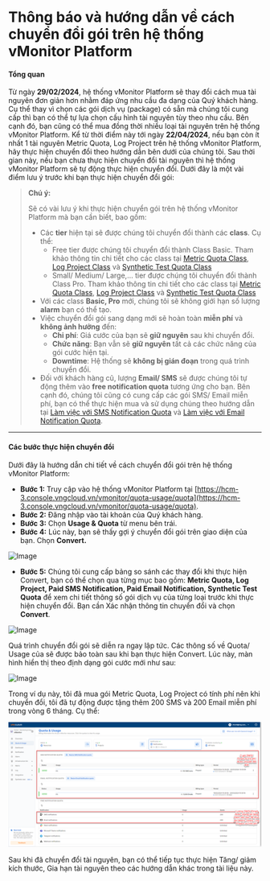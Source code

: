 # Thông báo và hướng dẫn về cách chuyển đổi gói trên hệ thống vMonitor Platform

#### Tổng quan 

Từ ngày **29/02/2024**, hệ thống vMonitor Platform sẽ thay đổi cách mua tài nguyên đơn giản hơn nhằm đáp ứng nhu cầu đa dạng của Quý khách hàng. Cụ thể thay vì chọn các gói dịch vụ (package) có sẵn mà chúng tôi cung cấp thì bạn có thể tự lựa chọn cấu hình tài nguyên tùy theo nhu cầu. Bên cạnh đó, bạn cũng có thể mua đồng thời nhiều loại tài nguyên trên hệ thống vMonitor Platform. Kể từ thời điểm này tới ngày **22/04/2024**, nếu bạn còn ít nhất 1 tài nguyên Metric Quota, Log Project trên hệ thống vMonitor Platform, hãy thực hiện chuyển đổi theo hướng dẫn bên dưới của chúng tôi. Sau thời gian này, nếu bạn chưa thực hiện chuyển đổi tài nguyên thì hệ thống vMonitor Platform sẽ tự động thực hiện chuyển đổi. Dưới đây là một vài điểm lưu ý trước khi bạn thực hiện chuyển đổi gói:

> **Chú ý:** 
>
> Sẽ có vài lưu ý khi thực hiện chuyển gói trên hệ thống vMonitor Platform mà bạn cần biết, bao gồm: 
>
> * Các **tier** hiện tại sẽ được chúng tôi chuyển đổi thành các **class**. Cụ thể:
>   * Free tier được chúng tôi chuyển đổi thành Class Basic. Tham khảo thông tin chi tiết cho các class tại [Metric Quota Class](https://docs.vngcloud.vn/vng-cloud-document/vn/vmonitor-platform/vmonitor-platform-la-gi/vmonitor-platform-metric-la-gi/metric-quota-class), [Log Project Class](https://docs.vngcloud.vn/vng-cloud-document/vn/vmonitor-platform/vmonitor-platform-la-gi/vmonitor-platform-log-la-gi/log-project-class) và [Synthetic Test Quota Class](https://docs.vngcloud.vn/vng-cloud-document/vn/vmonitor-platform/vmonitor-platform-la-gi/vmonitor-platform-synthetic-la-gi/synthetic-test-quota-class)
>   * Small/ Medium/ Large,... tier được chúng tôi chuyển đổi thành Class Pro. Tham khảo thông tin chi tiết cho các class tại [Metric Quota Class](https://docs.vngcloud.vn/vng-cloud-document/vn/vmonitor-platform/vmonitor-platform-la-gi/vmonitor-platform-metric-la-gi/metric-quota-class), [Log Project Class](https://docs.vngcloud.vn/vng-cloud-document/vn/vmonitor-platform/vmonitor-platform-la-gi/vmonitor-platform-log-la-gi/log-project-class) và [Synthetic Test Quota Class](https://docs.vngcloud.vn/vng-cloud-document/vn/vmonitor-platform/vmonitor-platform-la-gi/vmonitor-platform-synthetic-la-gi/synthetic-test-quota-class)
> * Với các class **Basic, Pro** mới, chúng tôi sẽ không giới hạn số lượng **alarm** bạn có thể tạo. 
> * Việc chuyển đổi gói sang dạng mới sẽ hoàn toàn **miễn phí** và **không ảnh hưởng** đến:
>   * **Chi phí**: Giá cước của bạn sẽ **giữ nguyên** sau khi chuyển đổi.
>   * **Chức năng**: Bạn vẫn sẽ **giữ nguyên** tất cả các chức năng của gói cước hiện tại.
>   * **Downtime**: Hệ thống sẽ **không bị gián đoạn** trong quá trình chuyển đổi.
> * Đối với khách hàng cũ, lượng **Email/ SMS** sẽ được chúng tôi tự động thêm vào **free notification quota** tương ứng cho bạn. Bên cạnh đó, chúng tôi cũng có cung cấp các gói SMS/ Email miễn phí, bạn có thể thực hiện mua và sử dụng chúng theo hướng dẫn tại [Làm việc với SMS Notification Quota](https://docs.vngcloud.vn/vng-cloud-document/vn/vmonitor-platform/cach-tinh-nang-cua-vmonitor-platform/notification/lam-viec-voi-sms-notification-quota) và [Làm việc với Email Notification Quota](https://docs.vngcloud.vn/vng-cloud-document/vn/vmonitor-platform/cach-tinh-nang-cua-vmonitor-platform/notification/lam-viec-voi-email-notification-quota).

***

#### **Các bước thực hiện chuyển đổi** 

Dưới đây là hướng dẫn chi tiết về cách chuyển đổi gói trên hệ thống vMonitor Platform:

* **Bước 1:** Truy cập vào hệ thống vMonitor Platform tại [https://hcm-3.console.vngcloud.vn/vmonitor/quota-usage/quota](https://hcm-3.console.vngcloud.vn/vmonitor/quota-usage/quota).
* **Bước 2:** Đăng nhập vào tài khoản của Quý khách hàng.
* **Bước 3:** Chọn **Usage & Quota** từ menu bên trái.
* **Bước 4:** Lúc này, bạn sẽ thấy gợi ý chuyển đổi gói trên giao diện của bạn. Chọn **Convert.**

![Image](https://github.com/vngcloud/docs/blob/main/Vietnamese/.gitbook/assets/image%20(30)%20(1).png?raw=true)

* **Bước 5:** Chúng tôi cung cấp bảng so sánh các thay đổi khi thực hiện Convert, bạn có thể chọn qua từng mục bao gồm: **Metric Quota, Log Project, Paid SMS Notification, Paid Email Notification, Synthetic Test Quota** để xem chi tiết thông số gói dịch vụ của từng loại trước khi thực hiện chuyển đổi. Bạn cần Xác nhận thông tin chuyển đổi và chọn **Convert**.

![Image](https://github.com/vngcloud/docs/blob/main/Vietnamese/.gitbook/assets/image%20(31)%20(1).png?raw=true)

Quá trình chuyển đổi gói sẽ diễn ra ngay lập tức. Các thông số về Quota/ Usage của sẽ được bảo toàn sau khi bạn thực hiện Convert. Lúc này, màn hình hiển thị theo định dạng gói cước mới như sau:

![Image](https://github.com/vngcloud/docs/blob/main/Vietnamese/.gitbook/assets/image%20(32)%20(1).png?raw=true)

Trong ví dụ này, tôi đã mua gói Metric Quota, Log Project có tính phí nên khi chuyển đổi, tôi đã tự động được tặng thêm 200 SMS và 200 Email miễn phí trong vòng 6 tháng. Cụ thể: 

![Image](https://github.com/vngcloud/docs/blob/main/Vietnamese/.gitbook/assets/image%20(33)%20(1).png?raw=true)

Sau khi đã chuyển đổi tài nguyên, bạn có thể tiếp tục thực hiện Tăng/ giảm kích thước, Gia hạn tài nguyên theo các hướng dẫn khác trong tài liệu này.
